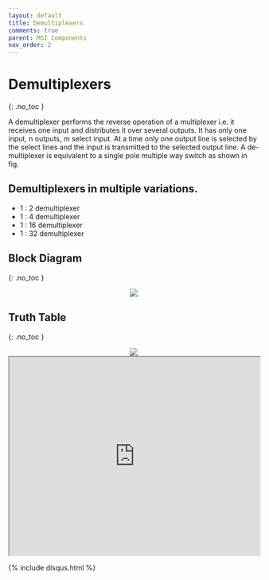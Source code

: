 ```yaml
---
layout: default
title: Demultiplexers
comments: true
parent: MSI Components
nav_order: 2
---
```


# Demultiplexers
{: .no_toc }

A demultiplexer performs the reverse operation of a multiplexer i.e. it receives one input and distributes it over several outputs. 
It has only one input, n outputs, m select input. 
At a time only one output line is selected by the select lines and the input is transmitted to the selected output line. 
A de-multiplexer is equivalent to a single pole multiple way switch as shown in fig.

## Demultiplexers in multiple variations.

* 1 : 2  demultiplexer
* 1 : 4  demultiplexer
* 1 : 16 demultiplexer
* 1 : 32 demultiplexer


## Block Diagram
{: .no_toc }

<div style="text-align:center"><img src="../../assets/images/one_twodemultiplexer_blockdiagram.jpg" /></div>


## Truth Table
{: .no_toc }

<div style="text-align:center"><img src="../../assets/images/one_twodemultiplexer_truthtable.jpg" /></div>

<iframe width="100%" height="400px" src="https://circuitverse.org/simulator/embed/756" id="projectPreview" scrolling="no" webkitAllowFullScreen mozAllowFullScreen allowFullScreen> </iframe>

{% include disqus.html %}
